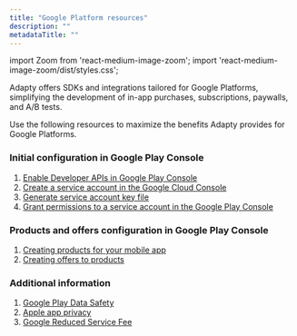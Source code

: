 ```yaml
---
title: "Google Platform resources"
description: ""
metadataTitle: ""
---
```


import Zoom from 'react-medium-image-zoom';
import 'react-medium-image-zoom/dist/styles.css';

Adapty offers SDKs and integrations tailored for Google Platforms, simplifying the development of in-app purchases, subscriptions, paywalls, and A/B tests. 

Use the following resources to maximize the benefits Adapty provides for Google Platforms.

### Initial configuration in Google Play Console

1. [Enable Developer APIs in Google Play Console](enabling-of-devepoler-api)
2. [Create a service account in the Google Cloud Console](create-service-account)
3. [Generate service account key file](create-service-account-key-file)
4. [Grant permissions to a service account in the Google Play Console](grant-permissions-to-service-account)

### Products and offers configuration in Google Play Console

1. [Creating products for your mobile app](android-products)
2. [Creating offers to products](google-play-offers)

### Additional information

1. [Google Play Data Safety](google-play-data-safety)
2. [Apple app privacy](apple-app-privacy)
3. [Google Reduced Service Fee](google-reduced-service-fee)